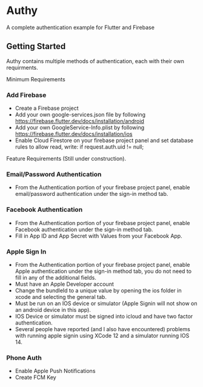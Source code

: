 # Authy

A complete authentication example for Flutter and Firebase

## Getting Started

Authy contains multiple methods of authentication, each with their own requirments.  

Minimum Requirements

### Add Firebase
- Create a Firebase project
- Add your own google-services.json file by following https://firebase.flutter.dev/docs/installation/android
- Add your own GoogleService-Info.plist by following https://firebase.flutter.dev/docs/installation/ios
- Enable Cloud Firestore on your firebase project panel and set database rules to allow read, write: if request.auth.uid != null;

Feature Requirements (Still under construction).

### Email/Password Authentication
- From the Authentication portion of your firebase project panel, enable email/password authentication under the sign-in method tab.

### Facebook Authentication
- From the Authentication portion of your firebase project panel, enable Facebook authentication under the sign-in method tab.
- Fill in App ID and App Secret with Values from your Facebook App.

### Apple Sign In
- From the Authentication portion of your firebase project panel, enable Apple authentication under the sign-in method tab, you do not need to fill in any of the additional fields.
- Must have an Apple Developer account
- Change the bundleId to a unique value by opening the ios folder in xcode and selecting the general tab.
- Must be run on an IOS device or simulator (Apple Signin will not show on an android device in this app). 
- IOS Device or simulator must be signed into icloud and have two factor authentication.
- Several people have reported (and I also have encountered) problems with running apple signin using XCode 12 and a simulator running IOS 14.  

### Phone Auth
- Enable Apple Push Notifications
- Create FCM Key
